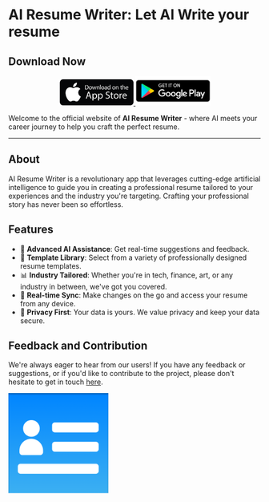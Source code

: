 # AI Resume Writer: Let AI Write your resume

## Download Now

<p align="center">
    <a href="https://apps.apple.com/ca/app/ai-resume-writer/id6463698204">
        <img src="https://raw.githubusercontent.com/AI-Resume-Builder/airesumewriter.github.io/main/get-it-apple.jpeg" alt="Available on the App Store" width="150">
    </a>
    <a href="https://play.google.com/store/apps/details?id=com.wloo.airesume">
        <img src="https://raw.githubusercontent.com/AI-Resume-Builder/airesumewriter.github.io/main/get-it-android.png" alt="Available on Google Play" width="150">
    </a>
</p>

Welcome to the official website of **AI Resume Writer** - where AI meets your career journey to help you craft the perfect resume.

---

## About

AI Resume Writer is a revolutionary app that leverages cutting-edge artificial intelligence to guide you in creating a professional resume tailored to your experiences and the industry you're targeting. Crafting your professional story has never been so effortless.

## Features

- 🤖 **Advanced AI Assistance**: Get real-time suggestions and feedback.
- 📝 **Template Library**: Select from a variety of professionally designed resume templates.
- 📊 **Industry Tailored**: Whether you're in tech, finance, art, or any industry in between, we've got you covered.
- 🔄 **Real-time Sync**: Make changes on the go and access your resume from any device.
- 🔐 **Privacy First**: Your data is yours. We value privacy and keep your data secure.


## Feedback and Contribution

We're always eager to hear from our users! If you have any feedback or suggestions, or if you'd like to contribute to the project, please don't hesitate to get in touch [here](https://forms.gle/dkonS5PPThD3oqVB7).

<img src="https://raw.githubusercontent.com/AI-Resume-Builder/airesumewriter.github.io/main/Group%2040.png" width="200"> 
